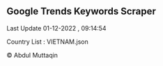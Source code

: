 

## Google Trends Keywords Scraper 
 
Last Update 01-12-2022 , 09:14:54

Country List :
VIETNAM.json



© Abdul Muttaqin 
